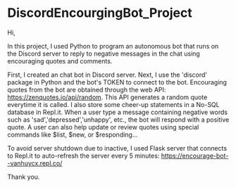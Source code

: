 # DiscordEncourgingBot_Project
Hi,

In this project, I used Python to program an autonomous bot that runs on the Discord server to reply to negative messages in the chat using encouraging quotes and comments.

First, I created an chat bot in Discord server. Next, I use the 'discord' package in Python and the bot's TOKEN to connect to the bot. 
Encouraging quotes from the bot are obtained through the web API: https://zenquotes.io/api/random. This API generates a random quote everytime it is called.
I also store some cheer-up statements in a No-SQL database in Repl.it.
When a user type a message containing negative words such as 'sad','depressed','unhappy', etc., the bot will respond with a positive quote. 
A user can also help update or review quotes using special commands like $list, $new, or $responding...

To avoid server shutdown due to inactive, I used Flask server that connects to Repl.it to auto-refresh the server every 5 minutes: https://encourage-bot--vanhuycx.repl.co/

Thank you.


